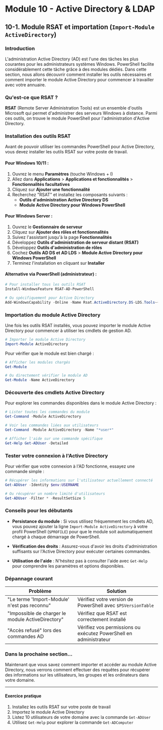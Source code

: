 # Module 10 - Active Directory & LDAP
## 10-1. Module RSAT et importation (`Import-Module ActiveDirectory`)

### Introduction

L'administration Active Directory (AD) est l'une des tâches les plus courantes pour les administrateurs systèmes Windows. PowerShell facilite considérablement cette tâche grâce à des modules dédiés. Dans cette section, nous allons découvrir comment installer les outils nécessaires et comment importer le module Active Directory pour commencer à travailler avec votre annuaire.

### Qu'est-ce que RSAT ?

**RSAT** (Remote Server Administration Tools) est un ensemble d'outils Microsoft qui permet d'administrer des serveurs Windows à distance. Parmi ces outils, on trouve le module PowerShell pour l'administration d'Active Directory.

### Installation des outils RSAT

Avant de pouvoir utiliser les commandes PowerShell pour Active Directory, vous devez installer les outils RSAT sur votre poste de travail.

#### Pour Windows 10/11 :

1. Ouvrez le menu **Paramètres** (touche Windows + I)
2. Allez dans **Applications** > **Applications et fonctionnalités** > **Fonctionnalités facultatives**
3. Cliquez sur **Ajouter une fonctionnalité**
4. Recherchez "RSAT" et installez les composants suivants :
   - **Outils d'administration Active Directory DS**
   - **Module Active Directory pour Windows PowerShell**

#### Pour Windows Server :

1. Ouvrez le **Gestionnaire de serveur**
2. Cliquez sur **Ajouter des rôles et fonctionnalités**
3. Suivez l'assistant jusqu'à la page **Fonctionnalités**
4. Développez **Outils d'administration de serveur distant (RSAT)**
5. Développez **Outils d'administration de rôles**
6. Cochez **Outils AD DS et AD LDS** > **Module Active Directory pour Windows PowerShell**
7. Terminez l'installation en cliquant sur **Installer**

#### Alternative via PowerShell (administrateur) :

```powershell
# Pour installer tous les outils RSAT
Install-WindowsFeature RSAT-AD-PowerShell

# Ou spécifiquement pour Active Directory
Add-WindowsCapability -Online -Name Rsat.ActiveDirectory.DS-LDS.Tools~~~~0.0.1.0
```

### Importation du module Active Directory

Une fois les outils RSAT installés, vous pouvez importer le module Active Directory pour commencer à utiliser les cmdlets de gestion AD.

```powershell
# Importer le module Active Directory
Import-Module ActiveDirectory
```

Pour vérifier que le module est bien chargé :

```powershell
# Afficher les modules chargés
Get-Module

# Ou directement vérifier le module AD
Get-Module -Name ActiveDirectory
```

### Découverte des cmdlets Active Directory

Pour explorer les commandes disponibles dans le module Active Directory :

```powershell
# Lister toutes les commandes du module
Get-Command -Module ActiveDirectory

# Voir les commandes liées aux utilisateurs
Get-Command -Module ActiveDirectory -Name "*user*"

# Afficher l'aide sur une commande spécifique
Get-Help Get-ADUser -Detailed
```

### Tester votre connexion à l'Active Directory

Pour vérifier que votre connexion à l'AD fonctionne, essayez une commande simple :

```powershell
# Récupérer les informations sur l'utilisateur actuellement connecté
Get-ADUser -Identity $env:USERNAME

# Ou récupérer un nombre limité d'utilisateurs
Get-ADUser -Filter * -ResultSetSize 5
```

### Conseils pour les débutants

- **Persistance du module** : Si vous utilisez fréquemment les cmdlets AD, vous pouvez ajouter la ligne `Import-Module ActiveDirectory` à votre profil PowerShell (`$PROFILE`) pour que le module soit automatiquement chargé à chaque démarrage de PowerShell.

- **Vérification des droits** : Assurez-vous d'avoir les droits d'administration suffisants sur l'Active Directory pour exécuter certaines commandes.

- **Utilisation de l'aide** : N'hésitez pas à consulter l'aide avec `Get-Help` pour comprendre les paramètres et options disponibles.

### Dépannage courant

| Problème | Solution |
|----------|----------|
| "Le terme 'Import-Module' n'est pas reconnu" | Vérifiez votre version de PowerShell avec `$PSVersionTable` |
| "Impossible de charger le module ActiveDirectory" | Vérifiez que RSAT est correctement installé |
| "Accès refusé" lors des commandes AD | Vérifiez vos permissions ou exécutez PowerShell en administrateur |

### Dans la prochaine section...

Maintenant que vous savez comment importer et accéder au module Active Directory, nous verrons comment effectuer des requêtes pour récupérer des informations sur les utilisateurs, les groupes et les ordinateurs dans votre domaine.

---

#### Exercice pratique

1. Installez les outils RSAT sur votre poste de travail
2. Importez le module Active Directory
3. Listez 10 utilisateurs de votre domaine avec la commande `Get-ADUser`
4. Utilisez `Get-Help` pour explorer la commande `Get-ADComputer`
